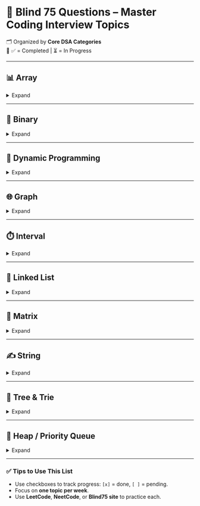 
# 🧠 Blind 75 Questions – **Master Coding Interview Topics**

🗂️ Organized by **Core DSA Categories**  
📌 ✅ = Completed | ⏳ = In Progress

---

## 📊 Array

<details>
<summary>Expand</summary>

| ✅ Status | Problem | Technique |
|----------|---------|-----------|
| ✅ | **Two Sum** | HashMap / Nested Loops |
| ⏳ | **Best Time to Buy and Sell Stock** | Kadane’s Algorithm |
| ⏳ | **Contains Duplicate** | HashMap / Set (check for 1 duplicate pair) |
| ⏳ | **Product of Array Except Self** |  |
| ⏳ | **Maximum Subarray** |  |
| ⏳ | **Maximum Product Subarray** |  |
| ⏳ | **Find Minimum in Rotated Sorted Array** |  |
| ⏳ | **Search in Rotated Sorted Array** |  |
| ⏳ | **3Sum** |  |
| ⏳ | **Container With Most Water** |  |

</details>

---

## 🔢 Binary

<details>
<summary>Expand</summary>

- [ ] **Sum of Two Integers**
- [ ] **Number of 1 Bits**
- [ ] **Counting Bits**
- [ ] **Missing Number**
- [ ] **Reverse Bits**

</details>

---

## 📐 Dynamic Programming

<details>
<summary>Expand</summary>

- [ ] **Climbing Stairs**
- [ ] **Coin Change**
- [ ] **Longest Increasing Subsequence**
- [ ] **Longest Common Subsequence**
- [ ] **Word Break**
- [ ] **Combination Sum**
- [ ] **House Robber**
- [ ] **House Robber II**
- [ ] **Decode Ways**
- [ ] **Unique Paths**
- [ ] **Jump Game**

</details>

---

## 🌐 Graph

<details>
<summary>Expand</summary>

- [ ] **Clone Graph**
- [ ] **Course Schedule**
- [ ] **Pacific Atlantic Water Flow**
- [ ] **Number of Islands**
- [ ] **Longest Consecutive Sequence**
- [ ] **Alien Dictionary**
- [ ] **Graph Valid Tree**
- [ ] **Word Ladder**

</details>

---

## ⏱️ Interval

<details>
<summary>Expand</summary>

- [ ] **Insert Interval**
- [ ] **Merge Intervals**
- [ ] **Non-overlapping Intervals**
- [ ] **Meeting Rooms**
- [ ] **Meeting Rooms II**

</details>

---

## 🔗 Linked List

<details>
<summary>Expand</summary>

- [ ] **Reverse a Linked List**
- [ ] **Detect Cycle in a Linked List**
- [ ] **Merge Two Sorted Lists**
- [ ] **Merge K Sorted Lists**
- [ ] **Remove Nth Node From End of List**
- [ ] **Reorder List**

</details>

---

## 🧮 Matrix

<details>
<summary>Expand</summary>

- [ ] **Set Matrix Zeroes**
- [ ] **Spiral Matrix**
- [ ] **Rotate Image**
- [ ] **Word Search**

</details>

---

## ✍️ String

<details>
<summary>Expand</summary>

- [ ] **Longest Substring Without Repeating Characters**
- [ ] **Longest Repeating Character Replacement**
- [ ] **Minimum Window Substring**
- [ ] **Valid Anagram**
- [ ] **Group Anagrams**
- [ ] **Valid Parentheses**
- [ ] **Valid Palindrome**
- [ ] **Longest Palindromic Substring**
- [ ] **Palindromic Substrings**

</details>

---

## 🌳 Tree & Trie

<details>
<summary>Expand</summary>

- [ ] **Maximum Depth of Binary Tree**
- [ ] **Same Tree**
- [ ] **Invert/Flip Binary Tree**
- [ ] **Binary Tree Maximum Path Sum**
- [ ] **Binary Tree Level Order Traversal**
- [ ] **Serialize and Deserialize Binary Tree**
- [ ] **Subtree of Another Tree**
- [ ] **Construct Binary Tree from Preorder and Inorder Traversal**
- [ ] **Validate Binary Search Tree**
- [ ] **Kth Smallest Element in a BST**
- [ ] **Lowest Common Ancestor of BST**
- [ ] **Implement Trie (Prefix Tree)**
- [ ] **Add and Search Word**
- [ ] **Word Search II**

</details>

---

## 🧮 Heap / Priority Queue

<details>
<summary>Expand</summary>

- [ ] **Merge K Sorted Lists**
- [ ] **Top K Frequent Elements**
- [ ] **Find Median from Data Stream**

</details>

---

### ✅ Tips to Use This List
- Use checkboxes to track progress: `[x]` = done, `[ ]` = pending.
- Focus on **one topic per week**.
- Use **LeetCode**, **NeetCode**, or **Blind75 site** to practice each.
